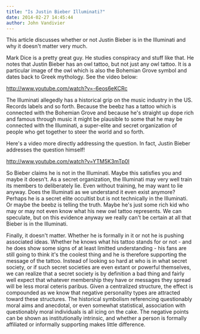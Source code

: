 ```yaml
---
title: "Is Justin Bieber Illuminati?"
date: 2014-02-27 14:45:44
author: John Vandivier
---
```




This article discusses whether or not Justin Bieber is in the Illuminati and why it doesn't matter very much.

Mark Dice is a pretty great guy. He studies conspiracy and stuff like that. He notes that Justin Bieber has an owl tattoo, but not just any owl tattoo. It is a particular image of the owl which is also the Bohemian Grove symbol and dates back to Greek mythology. See the video below:

http://www.youtube.com/watch?v=-6eos6eKCRc

The Illuminati allegedly has a historical grip on the music industry in the US. Records labels and so forth. Because the beebz has a tattoo which is connected with the Bohemian Grove and because he's straight up dope rich and famous through music it might be plausible to some that he may be connected with the Illuminati, a super-elite and secret organization of people who get together to steer the world and so forth.

Here's a video more directly addressing the question. In fact, Justin Bieber addresses the question himself!

http://www.youtube.com/watch?v=YTM5K3mTp0I

So Bieber claims he is not in the Illuminati. Maybe this satisfies you and maybe it doesn't. As a secret organization, the Illuminati may very well train its members to deliberately lie. Even without training, he may want to lie anyway. Does the Illuminati as we understand it even exist anymore? Perhaps he is a secret elite occultist but is not technically in the Illuminati. Or maybe the beebz is telling the truth. Maybe he's just some rich kid who may or may not even know what his new owl tattoo represents. We can speculate, but on this evidence anyway we really can't be certain at all that Bieber is in the Illuminati.

Finally, it doesn't matter. Whether he is formally in it or not he is pushing associated ideas. Whether he knows what his tattoo stands for or not - and he does show some signs of at least limitted understanding - his fans are still going to think it's the coolest thing and he is therefore supporting the message of the tattoo. Instead of looking so hard at who is in what secret society, or if such secret societies are even extant or powerful themselves, we can realize that a secret society is by definition a bad thing and fairly well expect that whatever membership they have or messages they spread will be less moral ceteris paribus. Given a centralized structure, the effect is compounded as we know that negative personality types are attracted toward these structures. The historical symbolism referencing questionably moral aims and anecdotal, or even somewhat statistical, association with questionably moral individuals is all icing on the cake. The negative points can be shown as institutionally intrinsic, and whether a person is formally affiliated or informally supporting makes little difference.